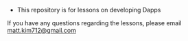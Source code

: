 * This repository is for lessons on developing Dapps

If you have any questions regarding the lessons, please email matt.kim712@gmail.com
